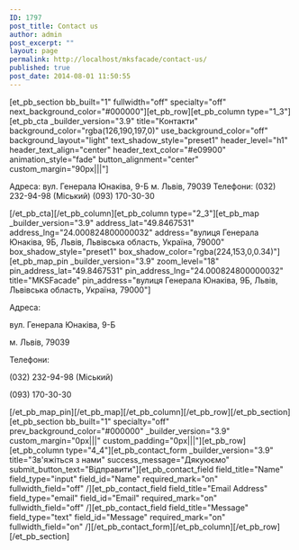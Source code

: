 ```yaml
---
ID: 1797
post_title: Contact us
author: admin
post_excerpt: ""
layout: page
permalink: http://localhost/mksfacade/contact-us/
published: true
post_date: 2014-08-01 11:50:55
---
```

[et_pb_section bb_built="1" fullwidth="off" specialty="off" next_background_color="#000000"][et_pb_row][et_pb_column type="1_3"][et_pb_cta _builder_version="3.9" title="Контакти" background_color="rgba(126,190,197,0)" use_background_color="off" background_layout="light" text_shadow_style="preset1" header_level="h1" header_text_align="center" header_text_color="#e09900" animation_style="fade" button_alignment="center" custom_margin="90px|||"]

Адреса:
вул. Генерала Юнаківа, 9-Б
м. Львів, 79039
Телефони:
(032) 232-94-98 (Міський)
(093) 170-30-30

[/et_pb_cta][/et_pb_column][et_pb_column type="2_3"][et_pb_map _builder_version="3.9" address_lat="49.8467531" address_lng="24.000824800000032" address="вулиця Генерала Юнаківа, 9Б, Львів, Львівська область, Україна, 79000" box_shadow_style="preset1" box_shadow_color="rgba(224,153,0,0.34)"][et_pb_map_pin _builder_version="3.9" zoom_level="18" pin_address_lat="49.8467531" pin_address_lng="24.000824800000032" title="MKSFacade" pin_address="вулиця Генерала Юнаківа, 9Б, Львів, Львівська область, Україна, 79000"]

Адреса:

вул. Генерала Юнаківа, 9-Б

м. Львів, 79039

Телефони:

(032) 232-94-98 (Міський)

(093) 170-30-30

[/et_pb_map_pin][/et_pb_map][/et_pb_column][/et_pb_row][/et_pb_section][et_pb_section bb_built="1" specialty="off" prev_background_color="#000000" _builder_version="3.9" custom_margin="0px|||" custom_padding="0px|||"][et_pb_row][et_pb_column type="4_4"][et_pb_contact_form _builder_version="3.9" title="Зв'яжіться з нами" success_message="Дякуюємо" submit_button_text="Відправити"][et_pb_contact_field field_title="Name" field_type="input" field_id="Name" required_mark="on" fullwidth_field="off" /][et_pb_contact_field field_title="Email Address" field_type="email" field_id="Email" required_mark="on" fullwidth_field="off" /][et_pb_contact_field field_title="Message" field_type="text" field_id="Message" required_mark="on" fullwidth_field="on" /][/et_pb_contact_form][/et_pb_column][/et_pb_row][/et_pb_section]